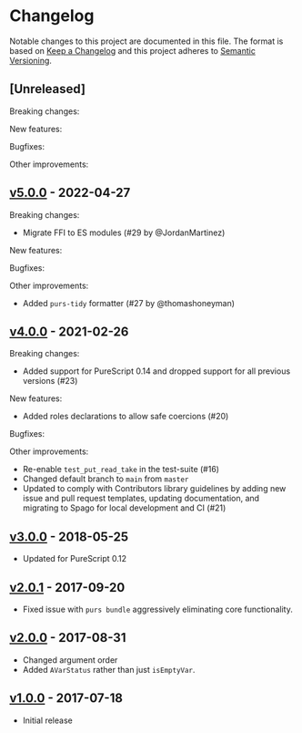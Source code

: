 # Changelog

Notable changes to this project are documented in this file. The format is based on [Keep a Changelog](https://keepachangelog.com/en/1.0.0/) and this project adheres to [Semantic Versioning](https://semver.org/spec/v2.0.0.html).

## [Unreleased]

Breaking changes:

New features:

Bugfixes:

Other improvements:

## [v5.0.0](https://github.com/purescript-contrib/purescript-avar/releases/tag/v5.0.0) - 2022-04-27

Breaking changes:
- Migrate FFI to ES modules (#29 by @JordanMartinez)

New features:

Bugfixes:

Other improvements:
- Added `purs-tidy` formatter (#27 by @thomashoneyman)

## [v4.0.0](https://github.com/purescript-contrib/purescript-avar/releases/tag/v4.0.0) - 2021-02-26

Breaking changes:
- Added support for PureScript 0.14 and dropped support for all previous versions (#23)

New features:
- Added roles declarations to allow safe coercions (#20)

Bugfixes:

Other improvements:
- Re-enable `test_put_read_take` in the test-suite (#16)
- Changed default branch to `main` from `master`
- Updated to comply with Contributors library guidelines by adding new issue and pull request templates, updating documentation, and migrating to Spago for local development and CI (#21)

## [v3.0.0](https://github.com/purescript-contrib/purescript-avar/releases/tag/v3.0.0) - 2018-05-25

- Updated for PureScript 0.12

## [v2.0.1](https://github.com/purescript-contrib/purescript-avar/releases/tag/v2.0.1) - 2017-09-20

- Fixed issue with `purs bundle` aggressively eliminating core functionality.

## [v2.0.0](https://github.com/purescript-contrib/purescript-avar/releases/tag/v2.0.0) - 2017-08-31

- Changed argument order
- Added `AVarStatus` rather than just `isEmptyVar`.

## [v1.0.0](https://github.com/purescript-contrib/purescript-avar/releases/tag/v1.0.0) - 2017-07-18

- Initial release

